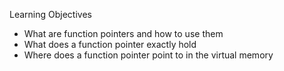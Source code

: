 Learning Objectives

* What are function pointers and how to use them
* What does a function pointer exactly hold
* Where does a function pointer point to in the virtual memory
